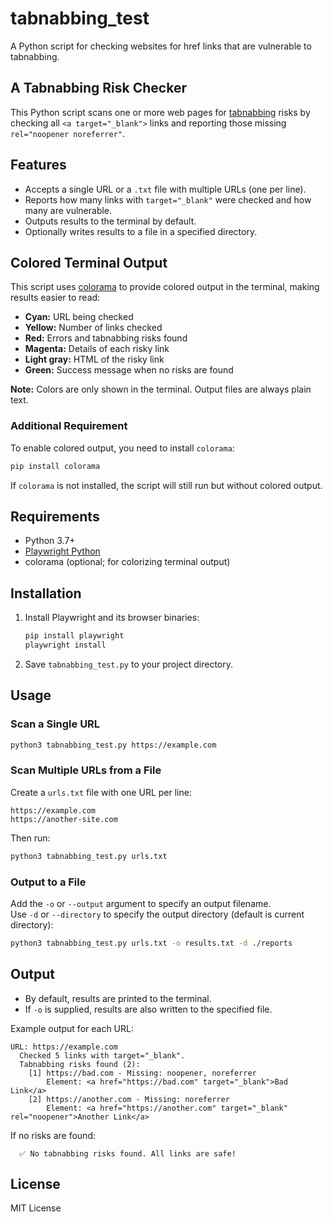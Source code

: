 # tabnabbing_test
A Python script for checking websites for href links that are vulnerable to tabnabbing.

## A Tabnabbing Risk Checker

This Python script scans one or more web pages for [tabnabbing](https://owasp.org/www-community/attacks/Reverse_Tabnabbing) risks by checking all `<a target="_blank">` links and reporting those missing `rel="noopener noreferrer"`.

## Features

- Accepts a single URL or a `.txt` file with multiple URLs (one per line).
- Reports how many links with `target="_blank"` were checked and how many are vulnerable.
- Outputs results to the terminal by default.
- Optionally writes results to a file in a specified directory.

## Colored Terminal Output

This script uses [colorama](https://pypi.org/project/colorama/) to provide colored output in the terminal, making results easier to read:

- **Cyan:** URL being checked
- **Yellow:** Number of links checked
- **Red:** Errors and tabnabbing risks found
- **Magenta:** Details of each risky link
- **Light gray:** HTML of the risky link
- **Green:** Success message when no risks are found

**Note:** Colors are only shown in the terminal. Output files are always plain text.

### Additional Requirement

To enable colored output, you need to install `colorama`:

```sh
pip install colorama
```

If `colorama` is not installed, the script will still run but without colored output.

## Requirements

- Python 3.7+
- [Playwright Python](https://playwright.dev/python/)
- colorama (optional; for colorizing terminal output)

## Installation

1. Install Playwright and its browser binaries:
    ```sh
    pip install playwright
    playwright install
    ```

2. Save `tabnabbing_test.py` to your project directory.

## Usage

### Scan a Single URL

```sh
python3 tabnabbing_test.py https://example.com
```

### Scan Multiple URLs from a File

Create a `urls.txt` file with one URL per line:

```
https://example.com
https://another-site.com
```

Then run:

```sh
python3 tabnabbing_test.py urls.txt
```

### Output to a File

Add the `-o` or `--output` argument to specify an output filename.  
Use `-d` or `--directory` to specify the output directory (default is current directory):

```sh
python3 tabnabbing_test.py urls.txt -o results.txt -d ./reports
```

## Output

- By default, results are printed to the terminal.
- If `-o` is supplied, results are also written to the specified file.

Example output for each URL:

```
URL: https://example.com
  Checked 5 links with target="_blank".
  Tabnabbing risks found (2):
    [1] https://bad.com - Missing: noopener, noreferrer
        Element: <a href="https://bad.com" target="_blank">Bad Link</a>
    [2] https://another.com - Missing: noreferrer
        Element: <a href="https://another.com" target="_blank" rel="noopener">Another Link</a>
```

If no risks are found:

```
  ✅ No tabnabbing risks found. All links are safe!
```

## License

MIT License
